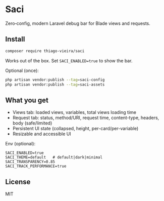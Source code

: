 # Saci

Zero‑config, modern Laravel debug bar for Blade views and requests.

## Install

```bash
composer require thiago-vieira/saci
```

Works out of the box. Set `SACI_ENABLED=true` to show the bar.

Optional (once):
```bash
php artisan vendor:publish --tag=saci-config
php artisan vendor:publish --tag=saci-assets
```

## What you get

- Views tab: loaded views, variables, total views loading time
- Request tab: status, method/URI, request time, content-type, headers, body (safe/limited)
- Persistent UI state (collapsed, height, per-card/per-variable)
- Resizable and accessible UI

Env (optional):
```env
SACI_ENABLED=true
SACI_THEME=default   # default|dark|minimal
SACI_TRANSPARENCY=0.85
SACI_TRACK_PERFORMANCE=true
```

## License

MIT